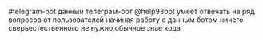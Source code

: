#telegram-bot
данный телеграм-бот @help93bot умеет отвечать на ряд вопросов от пользователей
начиная работу с данным ботом ничего сверьестественного не нужно,обычное знае кода

